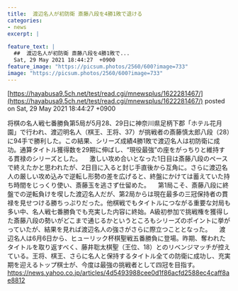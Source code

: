 ```yaml
---
title:  渡辺名人が初防衛 斎藤八段を4勝1敗で退ける  
categories:
- news
excerpt: |
  
feature_text: |
  ##  渡辺名人が初防衛 斎藤八段を4勝1敗で...
  Sat, 29 May 2021 18:44:27  +0900
feature_image: "https://picsum.photos/2560/600?image=733"
image: "https://picsum.photos/2560/600?image=733"
---
```


[https://hayabusa9.5ch.net/test/read.cgi/mnewsplus/1622281467/](https://hayabusa9.5ch.net/test/read.cgi/mnewsplus/1622281467/)
posted on Sat, 29 May 2021 18:44:27  +0900

<!--more-->

将棋の名人戦七番勝負第5局が5月28、29日に神奈川県足柄下郡「ホテル花月園」で行われ、渡辺明名人（棋王、王将、37）が挑戦者の斎藤慎太郎八段（28）に94手で勝利した。この結果、シリーズ成績4勝1敗で渡辺名人は初防衛に成功。通算タイトル獲得数を29期に伸ばし、“現役最強”の座をがっちりと維持する貫禄のシリーズとした。 　激しい攻め合いとなった1日目は斎藤八段のペースで終えたかと思われたが、2日目に入ると封じ手直後から互角に。さらに渡辺名人の厳しい攻め込みで逆転し形勢の差を広げると、終盤にかけては蓄えていた持ち時間をじっくり使い、斎藤玉を逃さず仕留めた。 　第1局こそ、斎藤八段に終盤での逆転負けを喫した渡辺名人だが、第2局からは現在最多の三冠保持者の貫禄を見せつける勝ちっぷりだった。他棋戦でもタイトルにつながる重要な対局も多い中、名人戦七番勝負でも充実した内容に終始。A級初参加で挑戦権を獲得した斎藤八段の勢いがどこまで通じるかというところもシリーズのポイントに挙がっていたが、結果を見れば渡辺名人の強さがさらに際立つこととなった。 　渡辺名人は6月6日から、ヒューリック杯棋聖戦五番勝負に登場。昨期、奪われたタイトルを取り返すべく、藤井聡太棋聖（王位、18）とのリベンジマッチが控えている。王将、棋王、さらに名人と保持するタイトル全ての防衛に成功し、充実期を迎えるトップ棋士が、今度は最強の挑戦者として四冠を目指す。 https://news.yahoo.co.jp/articles/4d5493988cee0d1f86acfd2588ec4caff8ae8812
